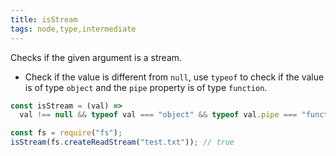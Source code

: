 ```yaml
---
title: isStream
tags: node,type,intermediate
---
```


Checks if the given argument is a stream.

- Check if the value is different from `null`, use `typeof` to check if the value is of type `object` and the `pipe` property is of type `function`.

```js
const isStream = (val) =>
  val !== null && typeof val === "object" && typeof val.pipe === "function";
```

```js
const fs = require("fs");
isStream(fs.createReadStream("test.txt")); // true
```
